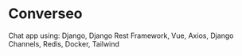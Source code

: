 # Converseo
Chat app using: Django, Django Rest Framework, Vue, Axios, Django Channels, Redis, Docker, Tailwind
